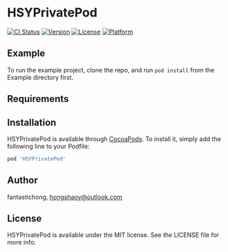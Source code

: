 # HSYPrivatePod

[![CI Status](https://img.shields.io/travis/fantastichong/HSYPrivatePod.svg?style=flat)](https://travis-ci.org/fantastichong/HSYPrivatePod)
[![Version](https://img.shields.io/cocoapods/v/HSYPrivatePod.svg?style=flat)](https://cocoapods.org/pods/HSYPrivatePod)
[![License](https://img.shields.io/cocoapods/l/HSYPrivatePod.svg?style=flat)](https://cocoapods.org/pods/HSYPrivatePod)
[![Platform](https://img.shields.io/cocoapods/p/HSYPrivatePod.svg?style=flat)](https://cocoapods.org/pods/HSYPrivatePod)

## Example

To run the example project, clone the repo, and run `pod install` from the Example directory first.

## Requirements

## Installation

HSYPrivatePod is available through [CocoaPods](https://cocoapods.org). To install
it, simply add the following line to your Podfile:

```ruby
pod 'HSYPrivatePod'
```

## Author

fantastichong, hongshaoy@outlook.com

## License

HSYPrivatePod is available under the MIT license. See the LICENSE file for more info.
